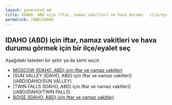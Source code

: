 ```yaml
---
layout: generated_md
title: IDAHO, ABD için iftar, namaz vakitleri ve hava durumu - ilçe/eyalet seç
permalink: /ABD/IDAHO
---
```


## IDAHO (ABD) için iftar, namaz vakitleri ve hava durumu  görmek için bir ilçe/eyalet seç

Aşağıdaki listeden bir şehir ya da semt seçin

* [MOSCOW (IDAHO, ABD) için iftar ve namaz vakitleri](/ABD/IDAHO/MOSCOW)
* [SUN VALLEY (IDAHO, ABD) için iftar ve namaz vakitleri](/ABD/IDAHO/SUN VALLEY)
* [TWIN FALLS (IDAHO, ABD) için iftar ve namaz vakitleri](/ABD/IDAHO/TWIN FALLS)
* [BOISE (IDAHO, ABD) için iftar ve namaz vakitleri](/ABD/IDAHO/BOISE)
